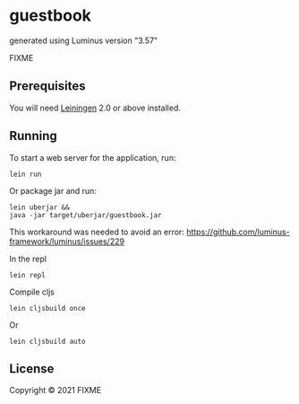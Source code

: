 # guestbook

generated using Luminus version "3.57"

FIXME

## Prerequisites

You will need [Leiningen][1] 2.0 or above installed.

[1]: https://github.com/technomancy/leiningen

## Running

To start a web server for the application, run:

    lein run 

Or package jar and run: 
    
    lein uberjar &&
    java -jar target/uberjar/guestbook.jar 

This workaround was needed to avoid an error: https://github.com/luminus-framework/luminus/issues/229


In the repl

    lein repl


Compile cljs

    lein cljsbuild once

Or 

    lein cljsbuild auto

## License

Copyright © 2021 FIXME
